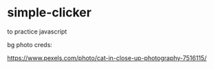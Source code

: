 # simple-clicker
to practice javascript

bg photo creds:

https://www.pexels.com/photo/cat-in-close-up-photography-7516115/
